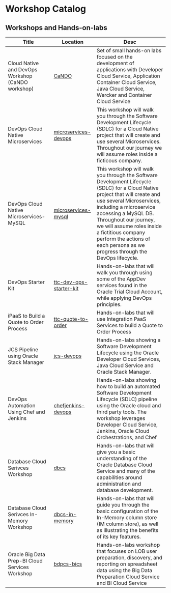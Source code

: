 # Workshop Catalog


## Workshops and Hands-on-labs

| Title | Location | Desc |
| ----- | -------- | ---- |
| Cloud Native and DevOps Workshop (CaNDO workshop) | [CaNDO](https://github.com/oracle/learning-library/tree/master/workshops/cloud-native-devops-workshop) | Set of small hands-on labs focused on the development of applications with Developer Cloud Service, Application Container Cloud Service, Java Cloud Service, Wercker and Container Cloud Service |
| DevOps Cloud Native Microservices | [microservices-devops](https://github.com/oracle/learning-library/tree/master/workshops/microservices/) | This workshop will walk you through the Software Development Lifecycle (SDLC) for a Cloud Native project that will create and use several Microservices. Throughout our journey we will assume roles inside a ficticous company. |
| DevOps Cloud Native Microservices-MySQL | [microservices-mysql](https://github.com/oracle/learning-library/tree/master/workshops/microservices-mysql/) | This workshop will walk you through the Software Development Lifecycle (SDLC) for a Cloud Native project that will create and use several Microservices, including a microservice accessing a MySQL DB. Throughout our journey, we will assume roles inside a fictitious company perform the actions of each persona as we progress through the DevOps lifecycle.|
| DevOps Starter Kit | [ttc-dev-ops-starter-kit](https://oracle.github.io/learning-library/workshops/ttc-dev-ops-starter-kit/) | Hands-on-labs that will walk you through using some of the AppDev services found in the Oracle Trial Cloud Account, while applying DevOps principles. |
| iPaaS to Build a Quote to Order Process | [ttc-quote-to-order](https://oracle.github.io/learning-library/workshops/ttc-quote-to-order/) | Hands-on-labs that will use Integration PaaS Services to build a Quote to Order Process |
| JCS Pipeline using Oracle Stack Manager | [jcs-devops](https://oracle.github.io/learning-library/workshops/jcs-devops/) | Hands-on-labs showing a Software Development Lifecycle using the Oracle Developer Cloud Services, Java Cloud Service and Oracle Stack Manager.|
| DevOps Automation Using Chef and Jenkins | [chefjenkins-devops](https://oracle.github.io/learning-library/workshops/chefjenkins-devops/) | Hands-on-labs showing how to build an automated Software Development Lifecycle (SDLC) pipeline using the Oracle cloud and third party tools. The workshop leverages Developer Cloud Service, Jenkins, Oracle Cloud Orchestrations, and Chef|
| Database Cloud Serivces Workshop | [dbcs](https://oracle.github.io/learning-library/workshops/dbcs/) | Hands-on-labs that will give you a basic understanding of the Oracle Database Cloud Service and many of the capabilities around administration and database development.|
| Database Cloud Serivces In-Memory Workshop | [dbcs-in-memory](./dbcs-in-memory/) | Hands-on-labs that will guide you through the basic configuration of the In-Memory column store (IM column store), as well as illustrating the benefits of its key features.|
|Oracle Big Data Prep-BI Cloud Services Workshop | [bdpcs-bics](./bdpcs-bics/) | Hands-on-labs workshop that focuses on LOB user preparation, discovery, and reporting on spreadsheet data using the Big Data Preparation Cloud Service and BI Cloud Service|
